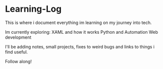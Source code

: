# Learning-Log
This is where i document everything im learning on my journey into tech.

Im currently exploring:
XAML and how it works 
Python and Automation 
Web development

I'll be adding notes, small projects, fixes to weird bugs and links to things i find useful.

Follow along!

